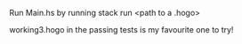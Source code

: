 Run Main.hs by running 
    stack run <path to a .hogo>

working3.hogo in the passing tests is my favourite one to try!